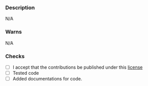 <!-- Description about of your PR -->
### Description
N/A

<!-- Please write if there are any important things we need to know about this PR -->
### Warns
N/A

<!--
  Please replace what you want to mark with [x]
  * - Must
--->
### Checks
- [ ] I accept that the contributions be published under this [license](https://fract-lang.github.io/website/pages/license.html)
- [ ] Tested code
- [ ] Added documentations for code.
